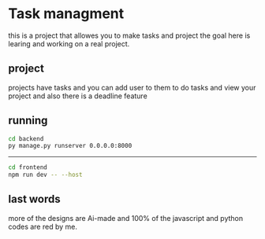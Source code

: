 # Task managment 
this is a project that allowes you to make tasks and project the goal here is learing and working on a real project.
## project
projects have tasks and you can add user to them to do tasks and view your project and also there is a deadline feature
## running 
``` bash
cd backend
py manage.py runserver 0.0.0.0:8000
```
------
``` bash
cd frontend
npm run dev -- --host
```
## last words 
more of the designs are Ai-made and 100% of the javascript and python codes are red by me.
